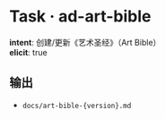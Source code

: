 # Task · ad-art-bible

**intent**: 创建/更新《艺术圣经》（Art Bible）  
**elicit**: true

## 输出

- `docs/art-bible-{version}.md`
